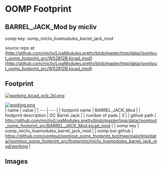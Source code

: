 # OOMP Footprint  
## BARREL_JACK_Mod  by micliv  
  
oomp key: oomp_micliv_livamodules_barrel_jack_mod  
  
source repo at: [http://github.com/micliv/LivaModules.pretty/blob/master/tmp/data//oomlout_oomp_footprint_src/WS2812B.kicad_mod](http://github.com/micliv/LivaModules.pretty/blob/master/tmp/data//oomlout_oomp_footprint_src/WS2812B.kicad_mod)  
## Footprint  
  
[![working_kicad_pcb_3d.png](working_kicad_pcb_3d_600.png)](working_kicad_pcb_3d.png)  
  
[![working.png](working_600.png)](working.png)  
| name | value | 
| --- | --- | 
| footprint name | BARREL_JACK_Mod | 
| footprint description | DC Barrel Jack | 
| number of pads | 3 | 
| github path | http://github.com/micliv/LivaModules.pretty/blob/master/tmp/data//oomlout_oomp_footprint_src/BARREL_JACK_Mod.kicad_mod | 
| oomp key | oomp_micliv_livamodules_barrel_jack_mod | 
| oomp bot github | https://github.com/oomlout/oomlout_oomp_footprint_bot/tree/main/tmp/data//oomlout_oomp_footprint_src/footprints/micliv_livamodules_barrel_jack_mod/working | 
## Images  
